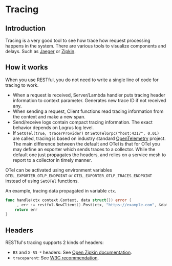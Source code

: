 # Tracing

## Introduction

Tracing is a very good tool to see how trace how request processing happens in the system.
There are various tools to visualize components and delays. Such as [Jaeger](https://www.jaegertracing.io/) or [Zipkin](https://zipkin.io/).

## How it works

When you use RESTful, you do not need to write a single line of code for tracing to work.

* When a request is received, Server/Lambda handler puts tracing header information to context parameter.
  Generates new trace ID if not received any.
* When sending a request, Client functions read tracing information from the context and make a new span.
* Send/receive logs contain compact tracing information. The exact behavior depends on Logrus log level.
* If `SetOTel(true, tracerProvider)` or `SetOTelGrpc("host:4317", 0.01)` are called, tracing is based on industry standard [OpenTelemetry](https://github.com/open-telemetry/) project.
  The main difference between the default and OTel is that for OTel you may define an exporter which sends traces to a collector.
  While the default one just propagates the headers, and relies on a service mesh to report to a collector in timely manner.

OTel can be activated using environment variables `OTEL_EXPORTER_OTLP_ENDPOINT` or `OTEL_EXPORTER_OTLP_TRACES_ENDPOINT`
instead of using `SetOTel` functions.

An example, tracing data propagated in variable `ctx`.

```go
func handle(ctx context.Context, data struct{}) error {
    _, err := restful.NewClient().Post(ctx, "https://example.com", &data, nil)
    return err
}
```

## Headers

RESTful's tracing supports 2 kinds of headers:

* `B3` and `X-B3-*` headers: See [Open Zipkin documentation](https://github.com/openzipkin/b3-propagation).
* `traceparent`: See [W3C recommendation](https://www.w3.org/TR/trace-context/).
